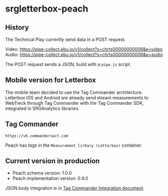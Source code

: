 # srgletterbox-peach


## History

The Technical Play currently send data in a POST request.

Video: https://pipe-collect.ebu.io/v1/collect?s=chrts00000000006&e=video
Audio: https://pipe-collect.ebu.io/v1/collect?s=chrts00000000006&e=audio

The POST request sends a JSON, build with a `pipe.js` script.

## Mobile version for Letterbox

The mobile team decided to use the Tag Commander architecture. Letterbox iOS and Android are already send stream measurements to WebTreck through Tag Commander with the Tag Commander SDK, integrated in SRGAnalytics libraries.

## Tag Commander

`https://v6.commandersact.com`

Peach has tags in the `Measurement lirbary (Letterbox)` container.

## Current version in production

- Peach schema version: 1.0.0               
- Peach implementation version: 0.9.0

JSON body integration is in [Tag Commander Integration document](Documentation/Tag-Commander-Integration.md).



